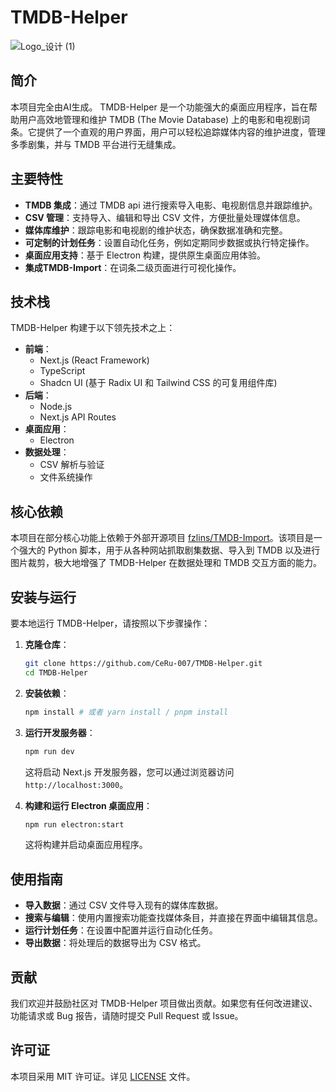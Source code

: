 # TMDB-Helper
![Logo_设计 (1)](https://github.com/user-attachments/assets/7fabd3b5-dc7d-416f-83f8-ad79d223adc9)

## 简介
本项目完全由AI生成。
TMDB-Helper 是一个功能强大的桌面应用程序，旨在帮助用户高效地管理和维护 TMDB (The Movie Database) 上的电影和电视剧词条。它提供了一个直观的用户界面，用户可以轻松追踪媒体内容的维护进度，管理多季剧集，并与 TMDB 平台进行无缝集成。

## 主要特性

-   **TMDB 集成**：通过 TMDB api 进行搜索导入电影、电视剧信息并跟踪维护。
-   **CSV 管理**：支持导入、编辑和导出 CSV 文件，方便批量处理媒体信息。
-   **媒体库维护**：跟踪电影和电视剧的维护状态，确保数据准确和完整。
-   **可定制的计划任务**：设置自动化任务，例如定期同步数据或执行特定操作。
-   **桌面应用支持**：基于 Electron 构建，提供原生桌面应用体验。
-   **集成TMDB-Import**：在词条二级页面进行可视化操作。

## 技术栈

TMDB-Helper 构建于以下领先技术之上：

-   **前端**：
    -   Next.js (React Framework)
    -   TypeScript
    -   Shadcn UI (基于 Radix UI 和 Tailwind CSS 的可复用组件库)
-   **后端**：
    -   Node.js
    -   Next.js API Routes
-   **桌面应用**：
    -   Electron
-   **数据处理**：
    -   CSV 解析与验证
    -   文件系统操作

## 核心依赖

本项目在部分核心功能上依赖于外部开源项目 [fzlins/TMDB-Import](https://github.com/fzlins/TMDB-Import)。该项目是一个强大的 Python 脚本，用于从各种网站抓取剧集数据、导入到 TMDB 以及进行图片裁剪，极大地增强了 TMDB-Helper 在数据处理和 TMDB 交互方面的能力。

## 安装与运行

要本地运行 TMDB-Helper，请按照以下步骤操作：

1.  **克隆仓库**：
    ```bash
    git clone https://github.com/CeRu-007/TMDB-Helper.git
    cd TMDB-Helper
    ```

2.  **安装依赖**：
    ```bash
    npm install # 或者 yarn install / pnpm install
    ```

3.  **运行开发服务器**：
    ```bash
    npm run dev
    ```
    这将启动 Next.js 开发服务器，您可以通过浏览器访问 `http://localhost:3000`。

4.  **构建和运行 Electron 桌面应用**：
    ```bash
    npm run electron:start
    ```
    这将构建并启动桌面应用程序。

## 使用指南

-   **导入数据**：通过 CSV 文件导入现有的媒体库数据。
-   **搜索与编辑**：使用内置搜索功能查找媒体条目，并直接在界面中编辑其信息。
-   **运行计划任务**：在设置中配置并运行自动化任务。
-   **导出数据**：将处理后的数据导出为 CSV 格式。

## 贡献

我们欢迎并鼓励社区对 TMDB-Helper 项目做出贡献。如果您有任何改进建议、功能请求或 Bug 报告，请随时提交 Pull Request 或 Issue。

## 许可证

本项目采用 MIT 许可证。详见 [LICENSE](LICENSE) 文件。
